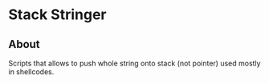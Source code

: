 # Stack Stringer

## About
Scripts that allows to push whole string onto stack (not pointer) used mostly in shellcodes.